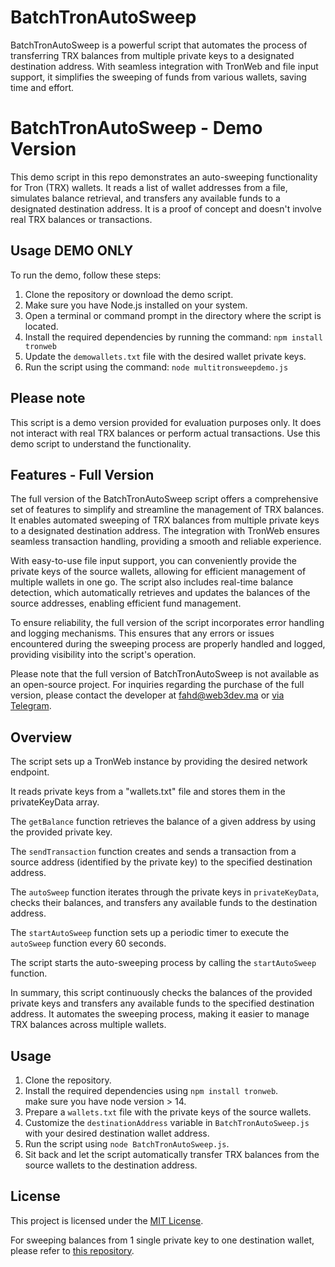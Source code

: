 <h1>BatchTronAutoSweep</h1>

<p>BatchTronAutoSweep is a powerful script that automates the process of transferring TRX balances from multiple private keys to a designated destination address. With seamless integration with TronWeb and file input support, it simplifies the sweeping of funds from various wallets, saving time and effort.</p>

<h1>BatchTronAutoSweep - Demo Version</h1>

<p>This demo script in this repo demonstrates an auto-sweeping functionality for Tron (TRX) wallets. It reads a list of wallet addresses from a file, simulates balance retrieval, and transfers any available funds to a designated destination address. It is a proof of concept and doesn't involve real TRX balances or transactions.</p>

<h2>Usage DEMO ONLY</h2>

<p>To run the demo, follow these steps:</p>

<ol>
  <li>Clone the repository or download the demo script.</li>
  <li>Make sure you have Node.js installed on your system.</li>
  <li>Open a terminal or command prompt in the directory where the script is located.</li>
  <li>Install the required dependencies by running the command: <code>npm install tronweb</code></li>
  <li>Update the <code>demowallets.txt</code> file with the desired wallet private keys.</li>
  <li>Run the script using the command: <code>node multitronsweepdemo.js</code></li>
</ol>

<h2>Please note</h2>
<p>This script is a demo version provided for evaluation purposes only. It does not interact with real TRX balances or perform actual transactions. Use this demo script to understand the functionality.</p>


<h2>Features - Full Version</h2>
<p>The full version of the BatchTronAutoSweep script offers a comprehensive set of features to simplify and streamline the management of TRX balances. It enables automated sweeping of TRX balances from multiple private keys to a designated destination address. The integration with TronWeb ensures seamless transaction handling, providing a smooth and reliable experience.</p>
<p>With easy-to-use file input support, you can conveniently provide the private keys of the source wallets, allowing for efficient management of multiple wallets in one go. The script also includes real-time balance detection, which automatically retrieves and updates the balances of the source addresses, enabling efficient fund management.</p>
<p>To ensure reliability, the full version of the script incorporates error handling and logging mechanisms. This ensures that any errors or issues encountered during the sweeping process are properly handled and logged, providing visibility into the script's operation.</p>
<p>Please note that the full version of BatchTronAutoSweep is not available as an open-source project. For inquiries regarding the purchase of the full version, please contact the developer at <a href="mailto:fahd@web3dev.ma">fahd@web3dev.ma</a> or <a href="https://t.me/Thisiswhosthis">via Telegram</a>.</p>

<h2>Overview</h2>

<p>The script sets up a TronWeb instance by providing the desired network endpoint.</p>
<p>It reads private keys from a "wallets.txt" file and stores them in the privateKeyData array.</p>
<p>The <code>getBalance</code> function retrieves the balance of a given address by using the provided private key.</p>
<p>The <code>sendTransaction</code> function creates and sends a transaction from a source address (identified by the private key) to the specified destination address.</p>
<p>The <code>autoSweep</code> function iterates through the private keys in <code>privateKeyData</code>, checks their balances, and transfers any available funds to the destination address.</p>
<p>The <code>startAutoSweep</code> function sets up a periodic timer to execute the <code>autoSweep</code> function every 60 seconds.</p>
<p>The script starts the auto-sweeping process by calling the <code>startAutoSweep</code> function.</p>

<p>In summary, this script continuously checks the balances of the provided private keys and transfers any available funds to the specified destination address. It automates the sweeping process, making it easier to manage TRX balances across multiple wallets.</p>

<h2>Usage</h2>
<ol>
  <li>Clone the repository.</li>
  <li>Install the required dependencies using <code>npm install tronweb</code>.</li> make sure you have node version > 14.
  <li>Prepare a <code>wallets.txt</code> file with the private keys of the source wallets.</li>
  <li>Customize the <code>destinationAddress</code> variable in <code>BatchTronAutoSweep.js</code> with your desired destination wallet address.</li>
  <li>Run the script using <code>node BatchTronAutoSweep.js</code>.</li>
  <li>Sit back and let the script automatically transfer TRX balances from the source wallets to the destination address.</li>
</ol>

<h2>License</h2>

<p>This project is licensed under the <a href="LICENSE">MIT License</a>.</p>

<p>For sweeping balances from 1 single private key to one destination wallet, please refer to <a href="https://github.com/ELHARAKA/TrxAutoSweep">this repository</a>.</p>
